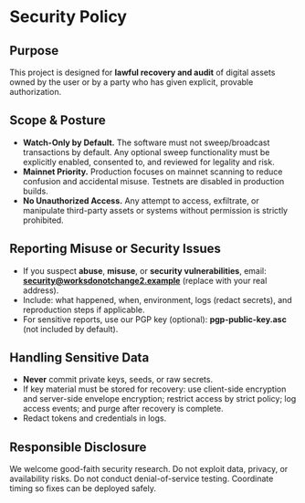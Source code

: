 # Security Policy

## Purpose
This project is designed for **lawful recovery and audit** of digital assets owned by the user or by a party who has given explicit, provable authorization.

## Scope & Posture
- **Watch-Only by Default.** The software must not sweep/broadcast transactions by default. Any optional sweep functionality must be explicitly enabled, consented to, and reviewed for legality and risk.
- **Mainnet Priority.** Production focuses on mainnet scanning to reduce confusion and accidental misuse. Testnets are disabled in production builds.
- **No Unauthorized Access.** Any attempt to access, exfiltrate, or manipulate third-party assets or systems without permission is strictly prohibited.

## Reporting Misuse or Security Issues
- If you suspect **abuse**, **misuse**, or **security vulnerabilities**, email: **security@worksdonotchange2.example** (replace with your real address).
- Include: what happened, when, environment, logs (redact secrets), and reproduction steps if applicable.
- For sensitive reports, use our PGP key (optional): **pgp-public-key.asc** (not included by default).

## Handling Sensitive Data
- **Never** commit private keys, seeds, or raw secrets.
- If key material must be stored for recovery: use client-side encryption and server-side envelope encryption; restrict access by strict policy; log access events; and purge after recovery is complete.
- Redact tokens and credentials in logs.

## Responsible Disclosure
We welcome good-faith security research. Do not exploit data, privacy, or availability risks. Do not conduct denial-of-service testing. Coordinate timing so fixes can be deployed safely.

